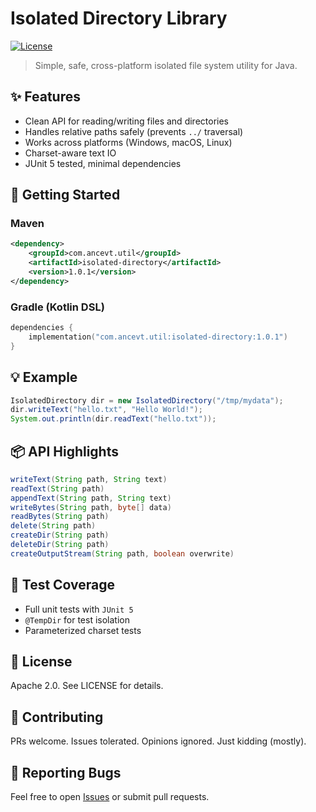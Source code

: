 # Isolated Directory Library


[![License](https://img.shields.io/github/license/Anc3vt/isolated-directory)](https://www.apache.org/licenses/LICENSE-2.0)


> Simple, safe, cross-platform isolated file system utility for Java.

## ✨ Features

- Clean API for reading/writing files and directories
- Handles relative paths safely (prevents `../` traversal)
- Works across platforms (Windows, macOS, Linux)
- Charset-aware text IO
- JUnit 5 tested, minimal dependencies

## 🚀 Getting Started

### Maven

```xml
<dependency>
    <groupId>com.ancevt.util</groupId>
    <artifactId>isolated-directory</artifactId>
    <version>1.0.1</version>
</dependency>
```

### Gradle (Kotlin DSL)

```kotlin
dependencies {
    implementation("com.ancevt.util:isolated-directory:1.0.1")
}
```

## 💡 Example

```java
IsolatedDirectory dir = new IsolatedDirectory("/tmp/mydata");
dir.writeText("hello.txt", "Hello World!");
System.out.println(dir.readText("hello.txt"));
```

## 📦 API Highlights

```java
writeText(String path, String text)
readText(String path)
appendText(String path, String text)
writeBytes(String path, byte[] data)
readBytes(String path)
delete(String path)
createDir(String path)
deleteDir(String path)
createOutputStream(String path, boolean overwrite)
```

## 🧪 Test Coverage

- Full unit tests with `JUnit 5`
- `@TempDir` for test isolation
- Parameterized charset tests

## 📄 License

Apache 2.0. See LICENSE for details.

## 🤝 Contributing

PRs welcome. Issues tolerated. Opinions ignored. Just kidding (mostly).

## 🐛 Reporting Bugs

Feel free to open [Issues](https://github.com/Anc3vt/isolated-directory/issues) or submit pull requests.

